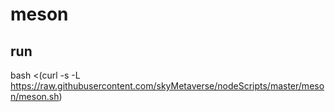 # meson
## run
bash <(curl -s -L https://raw.githubusercontent.com/skyMetaverse/nodeScripts/master/meson/meson.sh)
